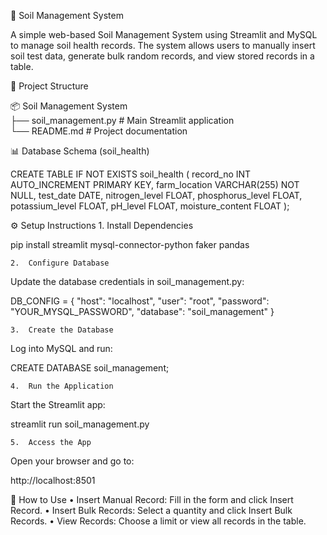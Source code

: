 🌱 Soil Management System

A simple web-based Soil Management System using Streamlit and MySQL to manage soil health records. The system allows users to manually insert soil test data, generate bulk random records, and view stored records in a table.

📂 Project Structure

📦 Soil Management System  
├── soil_management.py       # Main Streamlit application  
└── README.md                # Project documentation  

📊 Database Schema (soil_health)

CREATE TABLE IF NOT EXISTS soil_health (
    record_no INT AUTO_INCREMENT PRIMARY KEY,
    farm_location VARCHAR(255) NOT NULL,
    test_date DATE,
    nitrogen_level FLOAT,
    phosphorus_level FLOAT,
    potassium_level FLOAT,
    pH_level FLOAT,
    moisture_content FLOAT
);

⚙️ Setup Instructions
	1.	Install Dependencies

pip install streamlit mysql-connector-python faker pandas

	2.	Configure Database
Update the database credentials in soil_management.py:

DB_CONFIG = {
    "host": "localhost",
    "user": "root",
    "password": "YOUR_MYSQL_PASSWORD",
    "database": "soil_management"
}

	3.	Create the Database
Log into MySQL and run:

CREATE DATABASE soil_management;

	4.	Run the Application
Start the Streamlit app:

streamlit run soil_management.py

	5.	Access the App
Open your browser and go to:

http://localhost:8501

🚀 How to Use
	•	Insert Manual Record: Fill in the form and click Insert Record.
	•	Insert Bulk Records: Select a quantity and click Insert Bulk Records.
	•	View Records: Choose a limit or view all records in the table.

